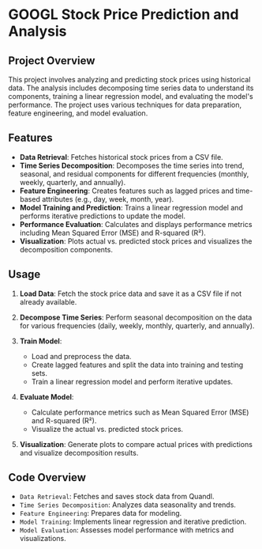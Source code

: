 # GOOGL Stock Price Prediction and Analysis

## Project Overview

This project involves analyzing and predicting stock prices using historical data. The analysis includes decomposing time series data to understand its components, training a linear regression model, and evaluating the model's performance. The project uses various techniques for data preparation, feature engineering, and model evaluation.

## Features

- **Data Retrieval**: Fetches historical stock prices from a CSV file.
- **Time Series Decomposition**: Decomposes the time series into trend, seasonal, and residual components for different frequencies (monthly, weekly, quarterly, and annually).
- **Feature Engineering**: Creates features such as lagged prices and time-based attributes (e.g., day, week, month, year).
- **Model Training and Prediction**: Trains a linear regression model and performs iterative predictions to update the model.
- **Performance Evaluation**: Calculates and displays performance metrics including Mean Squared Error (MSE) and R-squared (R²).
- **Visualization**: Plots actual vs. predicted stock prices and visualizes the decomposition components.


## Usage

1. **Load Data**: Fetch the stock price data and save it as a CSV file if not already available.
   
2. **Decompose Time Series**: Perform seasonal decomposition on the data for various frequencies (daily, weekly, monthly, quarterly, and annually).

3. **Train Model**: 
   - Load and preprocess the data.
   - Create lagged features and split the data into training and testing sets.
   - Train a linear regression model and perform iterative updates.

4. **Evaluate Model**: 
   - Calculate performance metrics such as Mean Squared Error (MSE) and R-squared (R²).
   - Visualize the actual vs. predicted stock prices.

5. **Visualization**: Generate plots to compare actual prices with predictions and visualize decomposition results.

## Code Overview

- `Data Retrieval`: Fetches and saves stock data from Quandl.
- `Time Series Decomposition`: Analyzes data seasonality and trends.
- `Feature Engineering`: Prepares data for modeling.
- `Model Training`: Implements linear regression and iterative prediction.
- `Model Evaluation`: Assesses model performance with metrics and visualizations.
